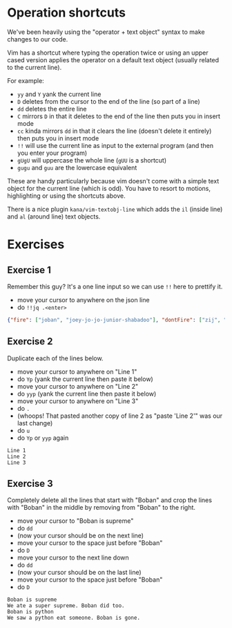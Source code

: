 # Operation shortcuts

We've been heavily using the "operator + text object" syntax to make changes to our code.

Vim has a shortcut where typing the operation twice or using an upper cased version
applies the operator on a default text object (usually related to the current line).

For example:

- `yy` and `Y` yank the current line
- `D` deletes from the cursor to the end of the line (so part of a line)
- `dd` deletes the entire line
- `C` mirrors `D` in that it deletes to the end of the line then puts you in insert mode
- `cc` kinda mirrors `dd` in that it clears the line (doesn't delete it entirely) then puts you in insert mode
- `!!` will use the current line as input to the external program (and then you enter your program)
- `gUgU` will uppercase the whole line (`gUU` is a shortcut)
- `gugu` and `guu` are the lowercase equivalent

These are handy particularly because vim doesn't come with a simple text object for the current line (which is odd).
You have to resort to motions, highlighting or using the shortcuts above.

There is a nice plugin `kana/vim-textobj-line` which adds the `il` (inside line) and `al` (around line) text objects.

# Exercises

## Exercise 1

Remember this guy? It's a one line input so we can use `!!` here to prettify it.

- move your cursor to anywhere on the json line
- do `!!jq .<enter>`

```json
{"fire": ["joban", "joey-jo-jo-junior-shabadoo"], "dontFire": ["zij", "james", "jonathan"]}
```

## Exercise 2

Duplicate each of the lines below.

- move your cursor to anywhere on "Line 1" 
- do `Yp` (yank the current line then paste it below)
- move your cursor to anywhere on "Line 2"
- do `yyp` (yank the current line then paste it below)
- move your cursor to anywhere on "Line 3"
- do `.`
- (whoops! That pasted another copy of line 2 as "paste 'Line 2'" was our last change)
- do `u`
- do `Yp` or `yyp` again

```
Line 1
Line 2
Line 3
```

## Exercise 3

Completely delete all the lines that start with "Boban" and crop the lines with "Boban" in the middle by removing from "Boban" to the right.

- move your cursor to "Boban is supreme"
- do `dd`
- (now your cursor should be on the next line)
- move your cursor to the space just before "Boban"
- do `D`
- move your cursor to the next line down
- do `dd`
- (now your cursor should be on the last line)
- move your cursor to the space just before "Boban"
- do `D`

```
Boban is supreme
We ate a super supreme. Boban did too.
Boban is python
We saw a python eat someone. Boban is gone.
```
